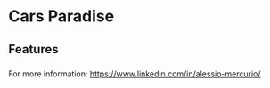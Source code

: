 # Cars Paradise  

## Features  

### 
  
For more information: https://www.linkedin.com/in/alessio-mercurio/ 
